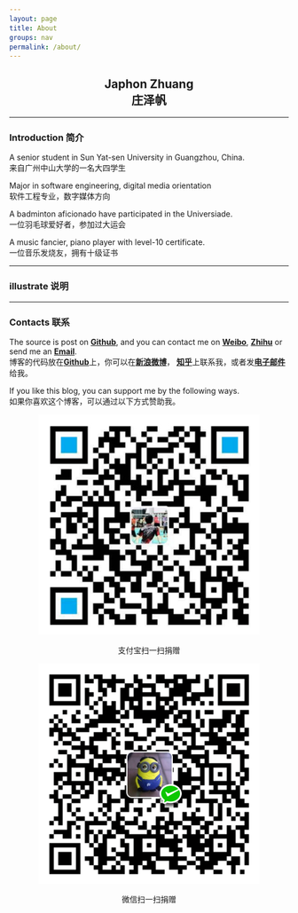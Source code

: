 ```yaml
---
layout: page
title: About
groups: nav
permalink: /about/
---
```


<div class="post_header_blank"></div>

## <center> Japhon Zhuang <br> 庄泽帆 <center>

<div class="post_header_blank"></div>

---

<div class="post_header_blank"></div>

### Introduction 简介

A senior student in Sun Yat-sen University in Guangzhou, China.<br>
<span class="about_zh">来自广州中山大学的一名大四学生</span>

Major in software engineering, digital media orientation<br>
<span class="about_zh">软件工程专业，数字媒体方向</span>

A badminton aficionado have participated in the Universiade.<br>
<span class="about_zh">一位羽毛球爱好者，参加过大运会</span>

A music fancier, piano player with level-10 certificate.<br>
<span class="about_zh">一位音乐发烧友，拥有十级证书</span>

<div class="post_header_blank"></div>

---

<div class="post_header_blank"></div>

### illustrate 说明



<div class="post_header_blank"></div>

---

<div class="post_header_blank"></div>

### Contacts 联系

The source is post on <a href="https://github.com/Japhon">**Github**</a>, 
and you can contact me on <a href="http://weibo.com/zhuangzefan">**Weibo**</a>, 
 <a href="http://www.zhihu.com/people/zhuang-japhon">**Zhihu**</a> 
 or send me an <a href="mailto:zhuangzefan@foxmail">**Email**</a>.<br>
 <span class="about_zh">
 	博客的代码放在<a href="https://github.com/Japhon">**Github**</a>上，你可以在<a href="http://weibo.com/zhuangzefan">**新浪微博**</a>，
 	<a href="http://www.zhihu.com/people/zhuang-japhon">**知乎**</a>上联系我，或者发<a href="mailto:zhuangzefan@foxmail">**电子邮件**</a>给我。
 </span>

If you like this blog, you can support me by the following ways.<br>
<span class="about_zh">如果你喜欢这个博客，可以通过以下方式赞助我。</span>

<div>
	<center>
		<div class="contain">
			<div class="zhifucode">	
				<img  src="/photo/alibaba.jpg"></img>
				<p>支付宝扫一扫捐赠</p>
			</div>
		</div>
		<div class="contain">
			<div class="zhifucode">
				<img src="/photo/weixinzhifu.jpg"></img>
				<p>微信扫一扫捐赠</p>
			</div>
		</div>
	</center>
</div>

<div class="post_header_blank"></div>